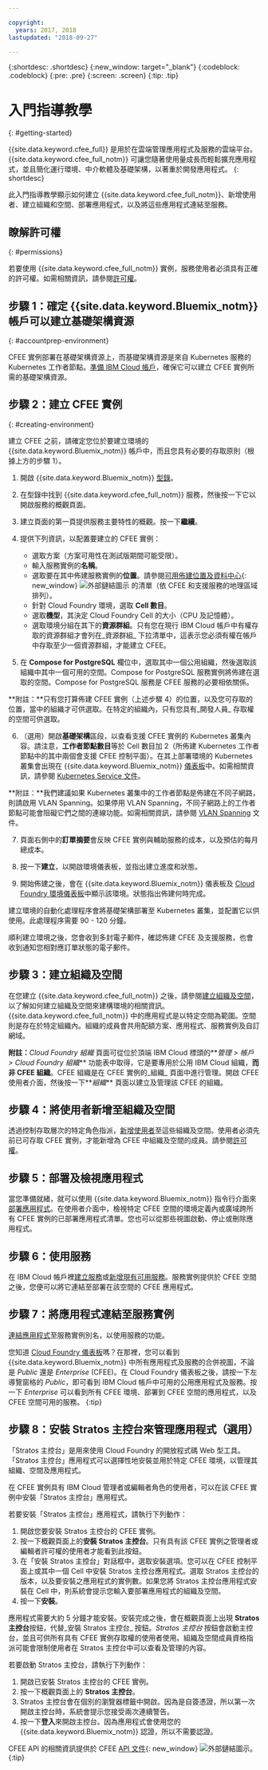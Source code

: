 ```yaml
---

copyright:
  years: 2017, 2018
lastupdated: "2018-09-27"

---
```


{:shortdesc: .shortdesc}
{:new_window: target="_blank"}
{:codeblock: .codeblock}
{:pre: .pre}
{:screen: .screen}
{:tip: .tip}

# 入門指導教學
{: #getting-started}

{{site.data.keyword.cfee_full}} 是用於在雲端管理應用程式及服務的雲端平台。{{site.data.keyword.cfee_full_notm}} 可讓您隨著使用量成長而輕鬆擴充應用程式，並且簡化運行環境、中介軟體及基礎架構，以著重於開發應用程式。
{: shortdesc}

此入門指導教學顯示如何建立 {{site.data.keyword.cfee_full_notm}}、新增使用者、建立組織和空間、部署應用程式，以及將這些應用程式連結至服務。

## 瞭解許可權
{: #permissions}

若要使用 {{site.data.keyword.cfee_full_notm}} 實例，服務使用者必須具有正確的許可權。如需相關資訊，請參閱[許可權](https://console.bluemix.net/docs/cloud-foundry/permissions.html)。

## 步驟 1：確定 {{site.data.keyword.Bluemix_notm}} 帳戶可以建立基礎架構資源
{: #accountprep-environment}

CFEE 實例部署在基礎架構資源上，而基礎架構資源是來自 Kubernetes 服務的 Kubernetes 工作者節點。[準備 IBM Cloud 帳戶](https://console.bluemix.net/docs/cloud-foundry/prepare-account.html)，確保它可以建立 CFEE 實例所需的基礎架構資源。

## 步驟 2：建立 CFEE 實例
{: #creating-environment}

建立 CFEE 之前，請確定您位於要建立環境的 {{site.data.keyword.Bluemix_notm}} 帳戶中，而且您具有必要的存取原則（根據上方的步驟 1）。

1.  開啟 {{site.data.keyword.Bluemix_notm}} [型錄](https://console.bluemix.net/catalog)。

2.  在型錄中找到 {{site.data.keyword.cfee_full_notm}} 服務，然後按一下它以開啟服務的概觀頁面。

3.  建立頁面的第一頁提供服務主要特性的概觀。按一下**繼續**。

4.  提供下列資訊，以配置要建立的 CFEE 實例：
    * 選取方案（方案可用性在測試版期間可能受限）。
    * 輸入服務實例的**名稱**。
    * 選取要在其中佈建服務實例的**位置**。請參閱[可用佈建位置及資料中心](https://console.bluemix.net/docs/cloud-foundry/index.html#provisioning-targets){: new_window} ![外部鏈結圖示](../icons/launch-glyph.svg "外部鏈結圖示") 的清單（依 CFEE 和支援服務的地理區域排列）。 
    * 針對 Cloud Foundry 環境，選取 **Cell 數目**。
    * 選取**機型**，其決定 Cloud Foundry Cell 的大小（CPU 及記憶體）。
    * 選取環境分組在其下的**資源群組**。只有您在現行 IBM Cloud 帳戶中有權存取的資源群組才會列在_資源群組_ 下拉清單中，這表示您必須有權在帳戶中存取至少一個資源群組，才能建立 CFEE。

5.  在 **Compose for PostgreSQL** 欄位中，選取其中一個公用組織，然後選取該組織中其中一個可用的空間。Compose for PostgreSQL 服務實例將佈建在選取的空間。Compose for PostgreSQL 服務是 CFEE 服務的必要相依關係。

**附註：**只有您打算佈建 CFEE 實例（上述步驟 4）的位置，以及您可存取的位置，當中的組織才可供選取。在特定的組織內，只有您具有_開發人員_ 存取權的空間可供選取。 

6.  （選用）開啟**基礎架構**區段，以查看支援 CFEE 實例的 Kubernetes 叢集內容。請注意，**工作者節點數目**等於 Cell 數目加 2（所佈建 Kubernetes 工作者節點中的其中兩個會支援 CFEE 控制平面）。在其上部署環境的 Kubernetes 叢集會出現在 {{site.data.keyword.Bluemix_notm}} [儀表板](https://console.bluemix.net/dashboard/apps/)中。如需相關資訊，請參閱 [Kubernetes Service 文件](https://console.bluemix.net/docs/containers/cs_why.html#cs_ov)。

**附註：**我們建議如果 Kubernetes 叢集中的工作者節點是佈建在不同子網路，則請啟用 VLAN Spanning。如果停用 VLAN Spanning，不同子網路上的工作者節點可能會阻礙它們之間的連線功能。如需相關資訊，請參閱 [VLAN Spanning](https://console.bluemix.net/docs/containers/cs_subnets.html#vlan-spanning) 文件。

7.  頁面右側中的**訂單摘要**會反映 CFEE 實例與輔助服務的成本，以及預估的每月總成本。

8.  按一下**建立**，以開啟環境儀表板，並指出建立進度和狀態。

9.  開始佈建之後，會在 {{site.data.keyword.Bluemix_notm}} 儀表板及 [Cloud Foundry 環境儀表板](https://console.bluemix.net/dashboard/cloudfoundry?filter=cf_environments)中顯示該環境。狀態指出佈建何時完成。

建立環境的自動化處理程序會將基礎架構部署至 Kubernetes 叢集，並配置它以供使用。此處理程序需要 90 - 120 分鐘。

順利建立環境之後，您會收到多封電子郵件，確認佈建 CFEE 及支援服務，也會收到通知您相對應訂單狀態的電子郵件。

## 步驟 3：建立組織及空間

在您建立 {{site.data.keyword.cfee_full_notm}} 之後，請參閱[建立組織及空間](https://console.bluemix.net/docs/cloud-foundry/orgs-spaces.html)，以了解如何建立組織及空間來建構環境的相關資訊。{{site.data.keyword.cfee_full_notm}} 中的應用程式是以特定空間為範圍。空間則是存在於特定組織內。組織的成員會共用配額方案、應用程式、服務實例及自訂網域。

**附註：**_Cloud Foundry 組織_ 頁面可從位於頂端 IBM Cloud 標頭的**_管理 > 帳戶 > Cloud Foundry 組織_** 功能表中取得，它是要專用於公用 IBM Cloud 組織，**而非 CFEE 組織**。CFEE 組織是在 CFEE 實例的_組織_ 頁面中進行管理。開啟 CFEE 使用者介面，然後按一下**_組織_** 頁面以建立及管理該 CFEE 的組織。

## 步驟 4：將使用者新增至組織及空間

透過控制存取層次的特定角色指派，[新增使用者](https://console.bluemix.net/docs/cloud-foundry/add-users.html)至這些組織及空間。使用者必須先前已可存取 CFEE 實例，才能新增為 CFEE 中組織及空間的成員。請參閱[許可權](https://console.bluemix.net/docs/cloud-foundry/permissions.html)。

## 步驟 5：部署及檢視應用程式

當您準備就緒，就可以使用 {{site.data.keyword.Bluemix_notm}} 指令行介面來[部署應用程式](https://console.bluemix.net/docs/cloud-foundry/deploy-apps.html)。在使用者介面中，檢視特定 CFEE 空間的環境定義內或廣域跨所有 CFEE 實例的已部署應用程式清單。您也可以從那些視圖啟動、停止或刪除應用程式。

## 步驟 6：使用服務

在 IBM Cloud 帳戶裡[建立服務](https://console.bluemix.net/docs/cloud-foundry/add-serv-inst.html#creating-services_inspace)或[新增現有可用服務](https://console.bluemix.net/docs/cloud-foundry/add-serv-inst.html#adding-services_inspace)。服務實例提供於 CFEE 空間之後，您便可以將它連結至部署在該空間的 CFEE 應用程式。

## 步驟 7：將應用程式連結至服務實例

[連結應用程式](https://console.bluemix.net/docs/cloud-foundry/add-serv-inst.html#bind_services)至服務實例別名，以使用服務的功能。

您知道 [Cloud Foundry 儀表板](https://console.bluemix.net/dashboard/cloudfoundry/overview)嗎？在那裡，您可以看到 {{site.data.keyword.Bluemix_notm}} 中所有應用程式及服務的合併視圖，不論是 _Public_ 還是 _Enterprise_ (CFEE)。在 Cloud Foundry 儀表板之後，請按一下左導覽窗格的 _Public_，即可看到 IBM Cloud 帳戶中可用的公用應用程式及服務。按一下 _Enterprise_ 可以看到所有 CFEE 環境、部署到 CFEE 空間的應用程式，以及 CFEE 空間可用的服務。
{:tip}

## 步驟 8：安裝 Stratos 主控台來管理應用程式（選用）

「Stratos 主控台」是用來使用 Cloud Foundry 的開放程式碼 Web 型工具。「Stratos 主控台」應用程式可以選擇性地安裝並用於特定 CFEE 環境，以管理其組織、空間及應用程式。

在 CFEE 實例具有 IBM Cloud 管理者或編輯者角色的使用者，可以在該 CFEE 實例中安裝「Stratos 主控台」應用程式。

若要安裝「Stratos 主控台」應用程式，請執行下列動作：

1. 開啟您要安裝 Stratos 主控台的 CFEE 實例。
2. 按一下概觀頁面上的**安裝 Stratos 主控台**。只有具有該 CFEE 實例之管理者或編輯者許可權的使用者才能看到此按鈕。
3. 在「安裝 Stratos 主控台」對話框中，選取安裝選項。您可以在 CFEE 控制平面上或其中一個 Cell 中安裝 Stratos 主控台應用程式。選取 Stratos 主控台的版本，以及要安裝之應用程式的實例數。如果您將 Stratos 主控台應用程式安裝在 Cell 中，則系統會提示您輸入要部署應用程式的組織及空間。
4. 按一下**安裝**。

應用程式需要大約 5 分鐘才能安裝。安裝完成之後，會在概觀頁面上出現 **Stratos 主控台**按鈕，代替_安裝 Stratos 主控台_ 按鈕。_Stratos 主控台_ 按鈕會啟動主控台，並且可供所有具有 CFEE 實例存取權的使用者使用。組織及空間成員資格指派可能會限制使用者在 Stratos 主控台中可以查看及管理的內容。

若要啟動 Stratos 主控台，請執行下列動作：

1. 開啟已安裝 Stratos 主控台的 CFEE 實例。
2. 按一下概觀頁面上的 **Stratos 主控台**。
3. Stratos 主控台會在個別的瀏覽器標籤中開啟。因為是自簽憑證，所以第一次開啟主控台時，系統會提示您接受兩次連續警告。
4. 按一下**登入**來開啟主控台。因為應用程式會使用您的 {{site.data.keyword.Bluemix_notm}} 認證，所以不需要認證。

CFEE API 的相關資訊提供於 CFEE [API 文件](https://console.bluemix.net/apidocs/cfaas){: new_window} ![外部鏈結圖示](../icons/launch-glyph.svg "外部鏈結圖示")。
{:tip}
